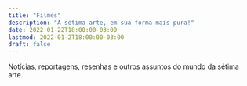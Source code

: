 ```yaml
---
title: "Filmes"
description: "A sétima arte, em sua forma mais pura!"
date: 2022-01-22T18:00:00-03:00
lastmod: 2022-01-2T18:00:00-03:00
draft: false
---
```


Notícias, reportagens, resenhas e outros assuntos do mundo da sétima arte.